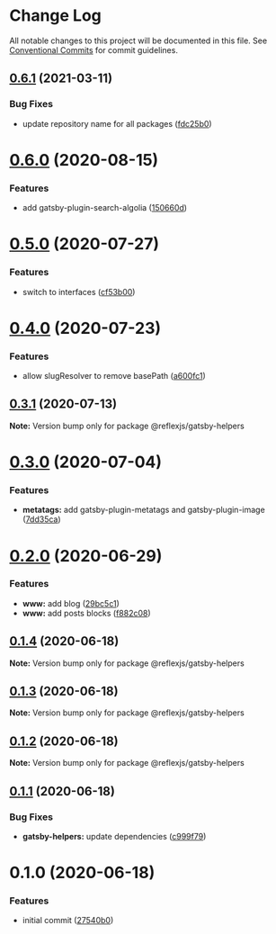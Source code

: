 # Change Log

All notable changes to this project will be documented in this file.
See [Conventional Commits](https://conventionalcommits.org) for commit guidelines.

## [0.6.1](https://github.com/reflexjs/reflexjs/compare/@reflexjs/gatsby-helpers@0.6.0...@reflexjs/gatsby-helpers@0.6.1) (2021-03-11)


### Bug Fixes

* update repository name for all packages ([fdc25b0](https://github.com/reflexjs/reflexjs/commit/fdc25b02d1008749a36e2c9027a701fc6a2c0168))





# [0.6.0](https://github.com/reflexjs/reflex/compare/@reflexjs/gatsby-helpers@0.5.0...@reflexjs/gatsby-helpers@0.6.0) (2020-08-15)


### Features

* add gatsby-plugin-search-algolia ([150660d](https://github.com/reflexjs/reflex/commit/150660dd5fd009e33dc78c161e863f2a0dc49d8f))





# [0.5.0](https://github.com/reflexjs/reflex/compare/@reflexjs/gatsby-helpers@0.4.0...@reflexjs/gatsby-helpers@0.5.0) (2020-07-27)


### Features

* switch to interfaces ([cf53b00](https://github.com/reflexjs/reflex/commit/cf53b00b4ac2d09e4089635cbad1223ca3932a15))





# [0.4.0](https://github.com/reflexjs/reflex/compare/@reflexjs/gatsby-helpers@0.3.1...@reflexjs/gatsby-helpers@0.4.0) (2020-07-23)


### Features

* allow slugResolver to remove basePath ([a600fc1](https://github.com/reflexjs/reflex/commit/a600fc18c4a38e49f3a8a260e9aec44354a9c014))





## [0.3.1](https://github.com/reflexjs/reflex/compare/@reflexjs/gatsby-helpers@0.3.0...@reflexjs/gatsby-helpers@0.3.1) (2020-07-13)

**Note:** Version bump only for package @reflexjs/gatsby-helpers





# [0.3.0](https://github.com/reflexjs/reflex/compare/@reflexjs/gatsby-helpers@0.2.0...@reflexjs/gatsby-helpers@0.3.0) (2020-07-04)


### Features

* **metatags:** add gatsby-plugin-metatags and gatsby-plugin-image ([7dd35ca](https://github.com/reflexjs/reflex/commit/7dd35ca5a88f686f11a0f3772d4eaaa640842ba9))





# [0.2.0](https://github.com/reflexjs/reflex/compare/@reflexjs/gatsby-helpers@0.1.4...@reflexjs/gatsby-helpers@0.2.0) (2020-06-29)


### Features

* **www:** add blog ([29bc5c1](https://github.com/reflexjs/reflex/commit/29bc5c11148d4496a39e11591915328bc900fda4))
* **www:** add posts blocks ([f882c08](https://github.com/reflexjs/reflex/commit/f882c081b47da2e2ad325336ebb5fae45aeead49))





## [0.1.4](https://github.com/reflexjs/reflex/compare/@reflexjs/gatsby-helpers@0.1.3...@reflexjs/gatsby-helpers@0.1.4) (2020-06-18)

**Note:** Version bump only for package @reflexjs/gatsby-helpers





## [0.1.3](https://github.com/reflexjs/reflex/compare/@reflexjs/gatsby-helpers@0.1.2...@reflexjs/gatsby-helpers@0.1.3) (2020-06-18)

**Note:** Version bump only for package @reflexjs/gatsby-helpers





## [0.1.2](https://github.com/reflexjs/reflex/compare/@reflexjs/gatsby-helpers@0.1.1...@reflexjs/gatsby-helpers@0.1.2) (2020-06-18)

**Note:** Version bump only for package @reflexjs/gatsby-helpers





## [0.1.1](https://github.com/reflexjs/reflex/compare/@reflexjs/gatsby-helpers@0.1.0...@reflexjs/gatsby-helpers@0.1.1) (2020-06-18)


### Bug Fixes

* **gatsby-helpers:** update dependencies ([c999f79](https://github.com/reflexjs/reflex/commit/c999f799cf3008d64a9ff9871e6dac3e6767f9b4))





# 0.1.0 (2020-06-18)


### Features

* initial commit ([27540b0](https://github.com/reflexjs/reflex/commit/27540b022a849212a21894b05df928e5e6b19456))
